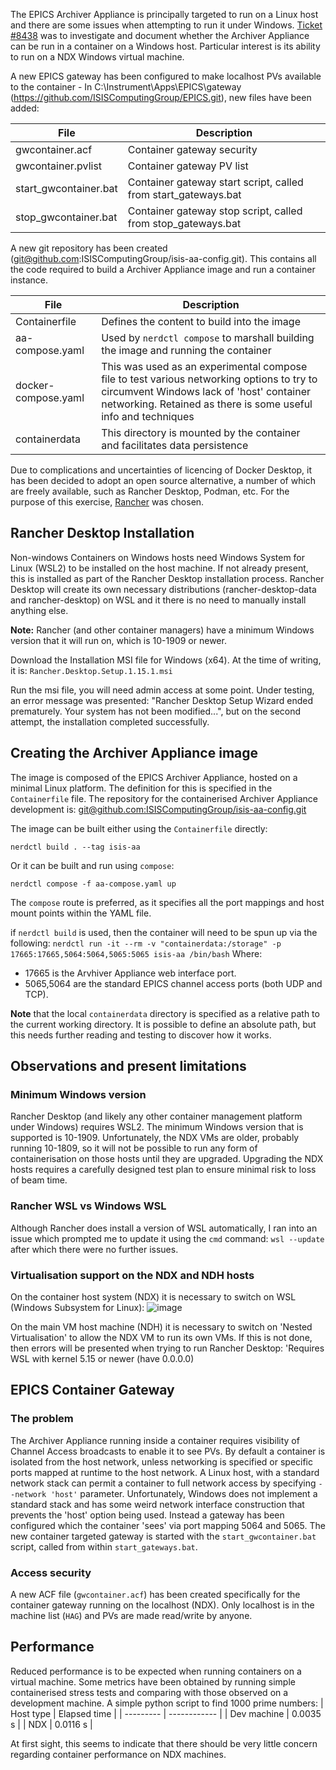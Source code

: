 The EPICS Archiver Appliance is principally targeted to run on a Linux host and there are some issues when attempting to run it under Windows.
[Ticket #8438](https://github.com/ISISComputingGroup/IBEX/issues/8438) was to investigate and document whether the Archiver Appliance can be run in a container on a Windows host. Particular interest is its ability to run on a NDX Windows virtual machine.

A new EPICS gateway has been configured to make localhost PVs available to the container - In C:\Instrument\Apps\EPICS\gateway (https://github.com/ISISComputingGroup/EPICS.git), new files have been added:

| File | Description |
| ---- | ----------- |
| gwcontainer.acf | Container gateway security |
| gwcontainer.pvlist | Container gateway PV list |
| start_gwcontainer.bat | Container gateway start script, called from start_gateways.bat |
| stop_gwcontainer.bat | Container gateway stop script, called from stop_gateways.bat |

A new git repository has been created (git@github.com:ISISComputingGroup/isis-aa-config.git). This contains all the code required to build a Archiver Appliance image and run a container instance.

| File | Description |
| ---- | ----------- |
| Containerfile | Defines the content to build into the image |
| aa-compose.yaml | Used by `nerdctl compose` to marshall building the image and running the container  |
| docker-compose.yaml | This was used as an experimental compose file to test various networking options to try to circumvent Windows lack of 'host' container networking. Retained as there is some useful info and techniques |
| containerdata  | This directory is mounted by the container and facilitates data persistence  |

Due to complications and uncertainties of licencing of Docker Desktop, it has been decided to adopt an open source alternative, a number of which are freely available, such as Rancher Desktop, Podman, etc. For the purpose of this exercise, [Rancher](https://rancherdesktop.io/) was chosen.

## Rancher Desktop Installation
Non-windows Containers on Windows hosts need Windows System for Linux (WSL2) to be installed on the host machine. If not already present, this is installed as part of the Rancher Desktop installation process. Rancher Desktop will create its own necessary distributions (rancher-desktop-data and rancher-desktop) on WSL and it there is no need to manually install anything else.

**Note:** Rancher (and other container managers) have a minimum Windows version that it will run on, which is 10-1909 or newer.

Download the Installation MSI file for Windows (x64). At the time of writing, it is: `Rancher.Desktop.Setup.1.15.1.msi`

Run the msi file, you will need admin access at some point. Under testing, an error message was presented: "Rancher Desktop Setup Wizard ended prematurely. Your system has not been modified...", but on the second attempt, the installation completed successfully. 

## Creating the Archiver Appliance image
The image is composed of the EPICS Archiver Appliance, hosted on a minimal Linux platform. The definition for this is specified in the `Containerfile` file.
The repository for the containerised Archiver Appliance development is: [git@github.com:ISISComputingGroup/isis-aa-config.git](git@github.com:ISISComputingGroup/isis-aa-config.git)

The image can be built either using the `Containerfile` directly:

`nerdctl build . --tag isis-aa`

Or it can be built and run using `compose`:

`nerdctl compose -f aa-compose.yaml up`

The `compose` route is preferred, as it specifies all the port mappings and host mount points within the YAML file.

if `nerdctl build` is used, then the container will need to be spun up via the following:
`nerdctl run -it --rm -v "containerdata:/storage" -p 17665:17665,5064:5064,5065:5065 isis-aa /bin/bash`
Where: 
* 17665 is the Arvhiver Appliance web interface port. 
* 5065,5064 are the standard EPICS channel access ports (both UDP and TCP).

**Note** that the local `containerdata` directory is specified as a relative path to the current working directory. It is possible to define an absolute path, but this needs further reading and testing to discover how it works.



## Observations and present limitations
### Minimum Windows version
Rancher Desktop (and likely any other container management platform under Windows) requires WSL2. The minimum Windows version that is supported is 10-1909. Unfortunately, the NDX VMs are older, probably running 10-1809, so it will not be possible to run any form of containerisation on those hosts until they are upgraded. Upgrading the NDX hosts requires a carefully designed test plan to ensure minimal risk to loss of beam time.

### Rancher WSL vs Windows WSL
Although Rancher does install a version of WSL automatically, I ran into an issue which prompted me to update it using the `cmd` command: `wsl --update`
after which there were no further issues.

### Virtualisation support on the NDX and NDH hosts
On the container host system (NDX) it is necessary to switch on WSL (Windows Subsystem for Linux):
![image](https://github.com/user-attachments/assets/f5f7ae90-6ff7-4ec1-b946-473601af3155)

On the main VM host machine (NDH) it is necessary to switch on 'Nested Virtualisation' to allow the NDX VM to run its own VMs. If this is not done, then errors will be presented when trying to run Rancher Desktop: 'Requires WSL with kernel 5.15 or newer (have 0.0.0.0)

## EPICS Container Gateway
### The problem
The Archiver Appliance running inside a container requires visibility of Channel Access broadcasts to enable it to see PVs. By default a container is isolated from the host network, unless networking is specified or specific ports mapped at runtime to the host network. A Linux host, with a standard network stack can permit a container to full network access by specifying `--network 'host'` parameter. Unfortunately, Windows does not implement a standard stack and has some weird network interface construction that prevents the 'host' option being used.
Instead a gateway has been configured which the container 'sees' via port mapping 5064 and 5065.
The new container targeted gateway is started with the `start_gwcontainer.bat` script, called from within `start_gateways.bat`. 

### Access security
A new ACF file (`gwcontainer.acf`) has been created specifically for the container gateway running on the localhost (NDX). Only localhost is in the machine list (`HAG`) and PVs are made read/write by anyone.

## Performance
Reduced performance is to be expected when running containers on a virtual machine. Some metrics have been obtained by running simple containerised stress tests and comparing with those observed on a development machine.
A simple python script to find 1000 prime numbers:
| Host type | Elapsed time |
| --------- | ------------ |
| Dev machine | 0.0035 s |
| NDX | 0.0116 s |

At first sight, this seems to indicate that there should be very little concern regarding container performance on NDX machines.

